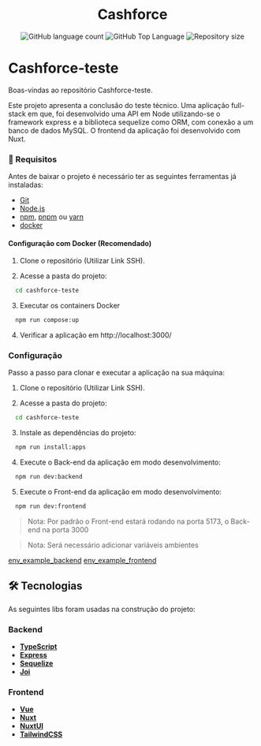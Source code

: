 <h1 align="center">
  Cashforce
</h1>

<p align="center">
  <img alt="GitHub language count" src="https://img.shields.io/github/languages/count/yagobmoreira/cashforce-teste">
  <img alt="GitHub Top Language" src="https://img.shields.io/github/languages/top/yagobmoreira/cashforce-teste" />
  <img alt="Repository size" src="https://img.shields.io/github/repo-size/yagobmoreira/cashforce-teste">
</p>

# Cashforce-teste

Boas-vindas ao repositório Cashforce-teste.

Este projeto apresenta a conclusão do teste técnico. Uma aplicação full-stack em que, foi desenvolvido uma API em Node utilizando-se o framework express e a biblioteca sequelize como ORM, com conexão a um banco de dados MySQL. O frontend da aplicação foi desenvolvido com Nuxt.

### 📝 Requisitos

Antes de baixar o projeto é necessário ter as seguintes ferramentas já instaladas:

* [Git](https://git-scm.com)
* [Node.js](https://nodejs.org/en/)
* [npm](https://www.npmjs.com/), [pnpm](https://pnpm.io/pt/) ou [yarn](https://yarnpkg.com/)
* [docker](https://www.docker.com/)


#### Configuração com Docker (Recomendado)
1. Clone o repositório (Utilizar Link SSH).

2. Acesse a pasta do projeto:
```bash
  cd cashforce-teste
```
3. Executar os containers Docker
```sh
  npm run compose:up
```

4. Verificar a aplicação em http://localhost:3000/


### Configuração

Passo a passo para clonar e executar a aplicação na sua máquina:

1. Clone o repositório (Utilizar Link SSH).

2. Acesse a pasta do projeto:
```bash
  cd cashforce-teste
```
3. Instale as dependências do projeto:
```bash
  npm run install:apps
```
4. Execute o Back-end da aplicação em modo desenvolvimento:
```bash
  npm run dev:backend
```
5. Execute o Front-end da aplicação em modo desenvolvimento:
```bash
  npm run dev:frontend
```
>Nota: Por padrão o Front-end estará rodando na porta 5173, o Back-end na porta 3000

>Nota: Será necessário adicionar variáveis ambientes

[env_example_backend](./backend/.env.example)
[env_example_frontend](./frontend/.env.example)

## 🛠 Tecnologias

As seguintes libs foram usadas na construção do projeto:

### Backend
- **[TypeScript](https://www.typescriptlang.org/)**
- **[Express](https://expressjs.com/pt-br/)**
- **[Sequelize](https://sequelize.org/)**
- **[Joi](https://joi.dev/)**

### Frontend
- **[Vue](https://vuejs.org/)**
- **[Nuxt](https://nuxt.com/)**
- **[NuxtUI](https://ui.nuxt.com/)**
- **[TailwindCSS](https://tailwindcss.com/)**
